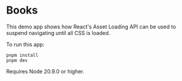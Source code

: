 # Books

This demo app shows how React's Asset Loading API can be used to suspend navigating until all CSS is loaded.

To run this app:

```text
pnpm install
pnpm dev
```

Requires Node 20.9.0 or higher.
